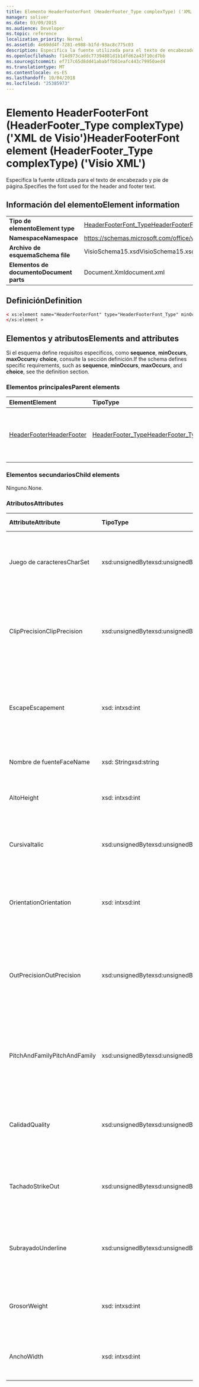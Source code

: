 ```yaml
---
title: Elemento HeaderFooterFont (HeaderFooter_Type complexType) ('XML de Visio')
manager: soliver
ms.date: 03/09/2015
ms.audience: Developer
ms.topic: reference
localization_priority: Normal
ms.assetid: 4e69dd4f-7281-e988-b1fd-93ac8c775c03
description: Especifica la fuente utilizada para el texto de encabezado y pie de página.
ms.openlocfilehash: f14d973caddc77394881d1b1dfd62a43f10cd7bb
ms.sourcegitcommit: ef717c65d8dd41ababffb01eafc443c79950aed4
ms.translationtype: MT
ms.contentlocale: es-ES
ms.lasthandoff: 10/04/2018
ms.locfileid: "25385973"
---
```

# <a name="headerfooterfont-element-headerfootertype-complextype-visio-xml"></a><span data-ttu-id="761e0-103">Elemento HeaderFooterFont (HeaderFooter_Type complexType) ('XML de Visio')</span><span class="sxs-lookup"><span data-stu-id="761e0-103">HeaderFooterFont element (HeaderFooter_Type complexType) ('Visio XML')</span></span>

<span data-ttu-id="761e0-104">Especifica la fuente utilizada para el texto de encabezado y pie de página.</span><span class="sxs-lookup"><span data-stu-id="761e0-104">Specifies the font used for the header and footer text.</span></span>
  
## <a name="element-information"></a><span data-ttu-id="761e0-105">Información del elemento</span><span class="sxs-lookup"><span data-stu-id="761e0-105">Element information</span></span>

|||
|:-----|:-----|
|<span data-ttu-id="761e0-106">**Tipo de elemento**</span><span class="sxs-lookup"><span data-stu-id="761e0-106">**Element type**</span></span> <br/> |[<span data-ttu-id="761e0-107">HeaderFooterFont_Type</span><span class="sxs-lookup"><span data-stu-id="761e0-107">HeaderFooterFont_Type</span></span>](headerfooterfont_type-complextypevisio-xml.md) <br/> |
|<span data-ttu-id="761e0-108">**Namespace**</span><span class="sxs-lookup"><span data-stu-id="761e0-108">**Namespace**</span></span> <br/> |https://schemas.microsoft.com/office/visio/2012/main  <br/> |
|<span data-ttu-id="761e0-109">**Archivo de esquema**</span><span class="sxs-lookup"><span data-stu-id="761e0-109">**Schema file**</span></span> <br/> |<span data-ttu-id="761e0-110">VisioSchema15.xsd</span><span class="sxs-lookup"><span data-stu-id="761e0-110">VisioSchema15.xsd</span></span>  <br/> |
|<span data-ttu-id="761e0-111">**Elementos de documento**</span><span class="sxs-lookup"><span data-stu-id="761e0-111">**Document parts**</span></span> <br/> |<span data-ttu-id="761e0-112">Document.Xml</span><span class="sxs-lookup"><span data-stu-id="761e0-112">document.xml</span></span>  <br/> |
   
## <a name="definition"></a><span data-ttu-id="761e0-113">Definición</span><span class="sxs-lookup"><span data-stu-id="761e0-113">Definition</span></span>

```XML
< xs:element name="HeaderFooterFont" type="HeaderFooterFont_Type" minOccurs="0" maxOccurs="1" >
</xs:element >
```

## <a name="elements-and-attributes"></a><span data-ttu-id="761e0-114">Elementos y atributos</span><span class="sxs-lookup"><span data-stu-id="761e0-114">Elements and attributes</span></span>

<span data-ttu-id="761e0-115">Si el esquema define requisitos específicos, como **sequence**, **minOccurs**, **maxOccurs**y **choice**, consulte la sección definición.</span><span class="sxs-lookup"><span data-stu-id="761e0-115">If the schema defines specific requirements, such as **sequence**, **minOccurs**, **maxOccurs**, and **choice**, see the definition section.</span></span> 
  
### <a name="parent-elements"></a><span data-ttu-id="761e0-116">Elementos principales</span><span class="sxs-lookup"><span data-stu-id="761e0-116">Parent elements</span></span>

|<span data-ttu-id="761e0-117">**Element**</span><span class="sxs-lookup"><span data-stu-id="761e0-117">**Element**</span></span>|<span data-ttu-id="761e0-118">**Tipo**</span><span class="sxs-lookup"><span data-stu-id="761e0-118">**Type**</span></span>|<span data-ttu-id="761e0-119">**Descripción**</span><span class="sxs-lookup"><span data-stu-id="761e0-119">**Description**</span></span>|
|:-----|:-----|:-----|
|[<span data-ttu-id="761e0-120">HeaderFooter</span><span class="sxs-lookup"><span data-stu-id="761e0-120">HeaderFooter</span></span>](headerfooter-element-visiodocument_type-complextypevisio-xml.md) <br/> |[<span data-ttu-id="761e0-121">HeaderFooter_Type</span><span class="sxs-lookup"><span data-stu-id="761e0-121">HeaderFooter_Type</span></span>](headerfooter_type-complextypevisio-xml.md) <br/> |<span data-ttu-id="761e0-122">Contiene elementos de encabezado y pie de página de un documento.</span><span class="sxs-lookup"><span data-stu-id="761e0-122">Contains elements for a document's header and footer.</span></span>  <br/> |
   
### <a name="child-elements"></a><span data-ttu-id="761e0-123">Elementos secundarios</span><span class="sxs-lookup"><span data-stu-id="761e0-123">Child elements</span></span>

<span data-ttu-id="761e0-124">Ninguno.</span><span class="sxs-lookup"><span data-stu-id="761e0-124">None.</span></span>
  
### <a name="attributes"></a><span data-ttu-id="761e0-125">Atributos</span><span class="sxs-lookup"><span data-stu-id="761e0-125">Attributes</span></span>

|<span data-ttu-id="761e0-126">**Attribute**</span><span class="sxs-lookup"><span data-stu-id="761e0-126">**Attribute**</span></span>|<span data-ttu-id="761e0-127">**Tipo**</span><span class="sxs-lookup"><span data-stu-id="761e0-127">**Type**</span></span>|<span data-ttu-id="761e0-128">**Obligatorio**</span><span class="sxs-lookup"><span data-stu-id="761e0-128">**Required**</span></span>|<span data-ttu-id="761e0-129">**Descripción**</span><span class="sxs-lookup"><span data-stu-id="761e0-129">**Description**</span></span>|<span data-ttu-id="761e0-130">**Valores posibles**</span><span class="sxs-lookup"><span data-stu-id="761e0-130">**Possible values**</span></span>|
|:-----|:-----|:-----|:-----|:-----|
|<span data-ttu-id="761e0-131">Juego de caracteres</span><span class="sxs-lookup"><span data-stu-id="761e0-131">CharSet</span></span>  <br/> |<span data-ttu-id="761e0-132">xsd:unsignedByte</span><span class="sxs-lookup"><span data-stu-id="761e0-132">xsd:unsignedByte</span></span>  <br/> |<span data-ttu-id="761e0-133">opcional</span><span class="sxs-lookup"><span data-stu-id="761e0-133">optional</span></span>  <br/> |<span data-ttu-id="761e0-134">Especifica el juego de caracteres de la fuente.</span><span class="sxs-lookup"><span data-stu-id="761e0-134">Specifies the character set of the font.</span></span> <span data-ttu-id="761e0-135">Equivale al campo LOGFONTlfCharSet de GDI.</span><span class="sxs-lookup"><span data-stu-id="761e0-135">Equivalent to the GDI LOGFONTlfCharSet field.</span></span>  <br/> |<span data-ttu-id="761e0-136">Valores del tipo xsd:unsignedByte.</span><span class="sxs-lookup"><span data-stu-id="761e0-136">Values of the xsd:unsignedByte type.</span></span>  <br/> |
|<span data-ttu-id="761e0-137">ClipPrecision</span><span class="sxs-lookup"><span data-stu-id="761e0-137">ClipPrecision</span></span>  <br/> |<span data-ttu-id="761e0-138">xsd:unsignedByte</span><span class="sxs-lookup"><span data-stu-id="761e0-138">xsd:unsignedByte</span></span>  <br/> |<span data-ttu-id="761e0-139">opcional</span><span class="sxs-lookup"><span data-stu-id="761e0-139">optional</span></span>  <br/> |<span data-ttu-id="761e0-140">Especifica la precisión de recorte de la fuente.</span><span class="sxs-lookup"><span data-stu-id="761e0-140">Specifies the clipping precision of the font.</span></span> <span data-ttu-id="761e0-141">Equivale al campo LOGFONTlfClipPrecision de GDI.</span><span class="sxs-lookup"><span data-stu-id="761e0-141">Equivalent to the GDI LOGFONTlfClipPrecision field.</span></span>  <br/> |<span data-ttu-id="761e0-142">Valores del tipo xsd:unsignedByte.</span><span class="sxs-lookup"><span data-stu-id="761e0-142">Values of the xsd:unsignedByte type.</span></span>  <br/> |
|<span data-ttu-id="761e0-143">Escape</span><span class="sxs-lookup"><span data-stu-id="761e0-143">Escapement</span></span>  <br/> |<span data-ttu-id="761e0-144">xsd: int</span><span class="sxs-lookup"><span data-stu-id="761e0-144">xsd:int</span></span>  <br/> |<span data-ttu-id="761e0-145">opcional</span><span class="sxs-lookup"><span data-stu-id="761e0-145">optional</span></span>  <br/> |<span data-ttu-id="761e0-146">Especifica el atributo de escape de la fuente.</span><span class="sxs-lookup"><span data-stu-id="761e0-146">Specifies the escapement attribute of the font.</span></span> <span data-ttu-id="761e0-147">Equivale al campo LOGFONTlfEscapement de GDI.</span><span class="sxs-lookup"><span data-stu-id="761e0-147">Equivalent to the GDI LOGFONTlfEscapement field.</span></span>  <br/> |<span data-ttu-id="761e0-148">Valores del tipo XSD: int.</span><span class="sxs-lookup"><span data-stu-id="761e0-148">Values of the xsd:int type.</span></span>  <br/> |
|<span data-ttu-id="761e0-149">Nombre de fuente</span><span class="sxs-lookup"><span data-stu-id="761e0-149">FaceName</span></span>  <br/> |<span data-ttu-id="761e0-150">xsd: String</span><span class="sxs-lookup"><span data-stu-id="761e0-150">xsd:string</span></span>  <br/> |<span data-ttu-id="761e0-151">opcional</span><span class="sxs-lookup"><span data-stu-id="761e0-151">optional</span></span>  <br/> |<span data-ttu-id="761e0-152">Contiene información acerca de una fuente.</span><span class="sxs-lookup"><span data-stu-id="761e0-152">Contains information about a font.</span></span>  <br/> |<span data-ttu-id="761e0-153">Valores del tipo XSD: String.</span><span class="sxs-lookup"><span data-stu-id="761e0-153">Values of the xsd:string type.</span></span>  <br/> |
|<span data-ttu-id="761e0-154">Alto</span><span class="sxs-lookup"><span data-stu-id="761e0-154">Height</span></span>  <br/> |<span data-ttu-id="761e0-155">xsd: int</span><span class="sxs-lookup"><span data-stu-id="761e0-155">xsd:int</span></span>  <br/> |<span data-ttu-id="761e0-156">opcional</span><span class="sxs-lookup"><span data-stu-id="761e0-156">optional</span></span>  <br/> |<span data-ttu-id="761e0-157">Especifica el alto de la forma en unidades de dibujo.</span><span class="sxs-lookup"><span data-stu-id="761e0-157">Specifies the height of the shape in drawing units.</span></span>  <br/> |<span data-ttu-id="761e0-158">Valores del tipo XSD: int.</span><span class="sxs-lookup"><span data-stu-id="761e0-158">Values of the xsd:int type.</span></span>  <br/> |
|<span data-ttu-id="761e0-159">Cursiva</span><span class="sxs-lookup"><span data-stu-id="761e0-159">Italic</span></span>  <br/> |<span data-ttu-id="761e0-160">xsd:unsignedByte</span><span class="sxs-lookup"><span data-stu-id="761e0-160">xsd:unsignedByte</span></span>  <br/> |<span data-ttu-id="761e0-161">opcional</span><span class="sxs-lookup"><span data-stu-id="761e0-161">optional</span></span>  <br/> |<span data-ttu-id="761e0-162">Especifica si la fuente está en cursiva.</span><span class="sxs-lookup"><span data-stu-id="761e0-162">Specifies whether the font is italic.</span></span> <span data-ttu-id="761e0-163">Equivale al campo LOGFONTlfItalic de GDI.</span><span class="sxs-lookup"><span data-stu-id="761e0-163">Equivalent to the GDI LOGFONTlfItalic field.</span></span>  <br/> |<span data-ttu-id="761e0-164">Valores del tipo xsd:unsignedByte.</span><span class="sxs-lookup"><span data-stu-id="761e0-164">Values of the xsd:unsignedByte type.</span></span>  <br/> |
|<span data-ttu-id="761e0-165">Orientation</span><span class="sxs-lookup"><span data-stu-id="761e0-165">Orientation</span></span>  <br/> |<span data-ttu-id="761e0-166">xsd: int</span><span class="sxs-lookup"><span data-stu-id="761e0-166">xsd:int</span></span>  <br/> |<span data-ttu-id="761e0-167">opcional</span><span class="sxs-lookup"><span data-stu-id="761e0-167">optional</span></span>  <br/> |<span data-ttu-id="761e0-168">Especifica la orientación de la fuente.</span><span class="sxs-lookup"><span data-stu-id="761e0-168">Specifies the orientation of the font.</span></span> <span data-ttu-id="761e0-169">Equivale al campo LOGFONTlfOrientation de GDI.</span><span class="sxs-lookup"><span data-stu-id="761e0-169">Equivalent to the GDI LOGFONTlfOrientation field.</span></span>  <br/> |<span data-ttu-id="761e0-170">Valores del tipo XSD: int.</span><span class="sxs-lookup"><span data-stu-id="761e0-170">Values of the xsd:int type.</span></span>  <br/> |
|<span data-ttu-id="761e0-171">OutPrecision</span><span class="sxs-lookup"><span data-stu-id="761e0-171">OutPrecision</span></span>  <br/> |<span data-ttu-id="761e0-172">xsd:unsignedByte</span><span class="sxs-lookup"><span data-stu-id="761e0-172">xsd:unsignedByte</span></span>  <br/> |<span data-ttu-id="761e0-173">opcional</span><span class="sxs-lookup"><span data-stu-id="761e0-173">optional</span></span>  <br/> |<span data-ttu-id="761e0-174">Especifica el atributo de precisión de salida de la fuente.</span><span class="sxs-lookup"><span data-stu-id="761e0-174">Specifies the output precision attribute of the font.</span></span> <span data-ttu-id="761e0-175">Equivale al campo LOGFONTlfOutPrecision de GDI.</span><span class="sxs-lookup"><span data-stu-id="761e0-175">Equivalent to the GDI LOGFONTlfOutPrecision field.</span></span>  <br/> |<span data-ttu-id="761e0-176">Valores del tipo xsd:unsignedByte.</span><span class="sxs-lookup"><span data-stu-id="761e0-176">Values of the xsd:unsignedByte type.</span></span>  <br/> |
|<span data-ttu-id="761e0-177">PitchAndFamily</span><span class="sxs-lookup"><span data-stu-id="761e0-177">PitchAndFamily</span></span>  <br/> |<span data-ttu-id="761e0-178">xsd:unsignedByte</span><span class="sxs-lookup"><span data-stu-id="761e0-178">xsd:unsignedByte</span></span>  <br/> |<span data-ttu-id="761e0-179">opcional</span><span class="sxs-lookup"><span data-stu-id="761e0-179">optional</span></span>  <br/> |<span data-ttu-id="761e0-180">Especifica la inclinación y la familia de la fuente.</span><span class="sxs-lookup"><span data-stu-id="761e0-180">Specifies the pitch and family of the font.</span></span> <span data-ttu-id="761e0-181">Equivale al campo LOGFONTlfPitchAndFamily de GDI.</span><span class="sxs-lookup"><span data-stu-id="761e0-181">Equivalent to the GDI LOGFONTlfPitchAndFamily field.</span></span>  <br/> |<span data-ttu-id="761e0-182">Valores del tipo xsd:unsignedByte.</span><span class="sxs-lookup"><span data-stu-id="761e0-182">Values of the xsd:unsignedByte type.</span></span>  <br/> |
|<span data-ttu-id="761e0-183">Calidad</span><span class="sxs-lookup"><span data-stu-id="761e0-183">Quality</span></span>  <br/> |<span data-ttu-id="761e0-184">xsd:unsignedByte</span><span class="sxs-lookup"><span data-stu-id="761e0-184">xsd:unsignedByte</span></span>  <br/> |<span data-ttu-id="761e0-185">opcional</span><span class="sxs-lookup"><span data-stu-id="761e0-185">optional</span></span>  <br/> |<span data-ttu-id="761e0-186">Especifica la calidad de salida de la fuente.</span><span class="sxs-lookup"><span data-stu-id="761e0-186">Specifies the output quality of the font.</span></span> <span data-ttu-id="761e0-187">Equivale al campo LOGFONTlfQuality de GDI.</span><span class="sxs-lookup"><span data-stu-id="761e0-187">Equivalent to the GDI LOGFONTlfQuality field.</span></span>  <br/> |<span data-ttu-id="761e0-188">Valores del tipo xsd:unsignedByte.</span><span class="sxs-lookup"><span data-stu-id="761e0-188">Values of the xsd:unsignedByte type.</span></span>  <br/> |
|<span data-ttu-id="761e0-189">Tachado</span><span class="sxs-lookup"><span data-stu-id="761e0-189">StrikeOut</span></span>  <br/> |<span data-ttu-id="761e0-190">xsd:unsignedByte</span><span class="sxs-lookup"><span data-stu-id="761e0-190">xsd:unsignedByte</span></span>  <br/> |<span data-ttu-id="761e0-191">opcional</span><span class="sxs-lookup"><span data-stu-id="761e0-191">optional</span></span>  <br/> |<span data-ttu-id="761e0-192">Especifica si la fuente es una fuente de tachado.</span><span class="sxs-lookup"><span data-stu-id="761e0-192">Specifies whether the font is a strikeout font.</span></span> <span data-ttu-id="761e0-193">Equivale al campo LOGFONTlfStrikeOut de GDI.</span><span class="sxs-lookup"><span data-stu-id="761e0-193">Equivalent to the GDI LOGFONTlfStrikeOut field.</span></span>  <br/> |<span data-ttu-id="761e0-194">Valores del tipo xsd:unsignedByte.</span><span class="sxs-lookup"><span data-stu-id="761e0-194">Values of the xsd:unsignedByte type.</span></span>  <br/> |
|<span data-ttu-id="761e0-195">Subrayado</span><span class="sxs-lookup"><span data-stu-id="761e0-195">Underline</span></span>  <br/> |<span data-ttu-id="761e0-196">xsd:unsignedByte</span><span class="sxs-lookup"><span data-stu-id="761e0-196">xsd:unsignedByte</span></span>  <br/> |<span data-ttu-id="761e0-197">opcional</span><span class="sxs-lookup"><span data-stu-id="761e0-197">optional</span></span>  <br/> |<span data-ttu-id="761e0-198">Especifica si la fuente está subrayada.</span><span class="sxs-lookup"><span data-stu-id="761e0-198">Specifies whether the font is underlined.</span></span> <span data-ttu-id="761e0-199">Equivale al campo LOGFONTlfUnderline de GDI.</span><span class="sxs-lookup"><span data-stu-id="761e0-199">Equivalent to the GDI LOGFONTlfUnderline field.</span></span>  <br/> |<span data-ttu-id="761e0-200">Valores del tipo xsd:unsignedByte.</span><span class="sxs-lookup"><span data-stu-id="761e0-200">Values of the xsd:unsignedByte type.</span></span>  <br/> |
|<span data-ttu-id="761e0-201">Grosor</span><span class="sxs-lookup"><span data-stu-id="761e0-201">Weight</span></span>  <br/> |<span data-ttu-id="761e0-202">xsd: int</span><span class="sxs-lookup"><span data-stu-id="761e0-202">xsd:int</span></span>  <br/> |<span data-ttu-id="761e0-203">opcional</span><span class="sxs-lookup"><span data-stu-id="761e0-203">optional</span></span>  <br/> |<span data-ttu-id="761e0-204">Especifica el grosor de la fuente.</span><span class="sxs-lookup"><span data-stu-id="761e0-204">Specifies the weight of the font.</span></span> <span data-ttu-id="761e0-205">Equivale al campo LOGFONTlfWeight de GDI.</span><span class="sxs-lookup"><span data-stu-id="761e0-205">Equivalent to the GDI LOGFONTlfWeight field.</span></span>  <br/> |<span data-ttu-id="761e0-206">Valores del tipo XSD: int.</span><span class="sxs-lookup"><span data-stu-id="761e0-206">Values of the xsd:int type.</span></span>  <br/> |
|<span data-ttu-id="761e0-207">Ancho</span><span class="sxs-lookup"><span data-stu-id="761e0-207">Width</span></span>  <br/> |<span data-ttu-id="761e0-208">xsd: int</span><span class="sxs-lookup"><span data-stu-id="761e0-208">xsd:int</span></span>  <br/> |<span data-ttu-id="761e0-209">opcional</span><span class="sxs-lookup"><span data-stu-id="761e0-209">optional</span></span>  <br/> |<span data-ttu-id="761e0-210">Contiene el ancho de la forma asociada en unidades de dibujo.</span><span class="sxs-lookup"><span data-stu-id="761e0-210">Contains the width of the associated shape in drawing units.</span></span>  <br/> |<span data-ttu-id="761e0-211">Valores del tipo XSD: int.</span><span class="sxs-lookup"><span data-stu-id="761e0-211">Values of the xsd:int type.</span></span>  <br/> |
   

